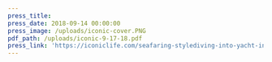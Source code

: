 ```yaml
---
press_title:
press_date: 2018-09-14 00:00:00
press_image: /uploads/iconic-cover.PNG
pdf_path: /uploads/iconic-9-17-18.pdf
press_link: 'https://iconiclife.com/seafaring-stylediving-into-yacht-interior-design/'
---
```

